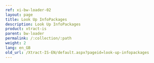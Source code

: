 ```yaml
---
ref: xi-bw-loader-02
layout: page
title: Look Up InfoPackages
description: Look Up InfoPackages
product: xtract-is
parent: bw-loader
permalink: /:collection/:path
weight: 2
lang: en_GB
old_url: /Xtract-IS-EN/default.aspx?pageid=look-up-infopackages
---
```

